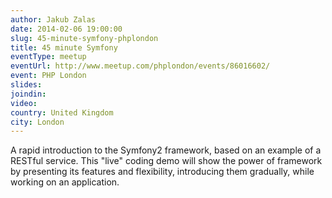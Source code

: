 ```yaml
---
author: Jakub Zalas
date: 2014-02-06 19:00:00
slug: 45-minute-symfony-phplondon
title: 45 minute Symfony
eventType: meetup
eventUrl: http://www.meetup.com/phplondon/events/86016602/
event: PHP London
slides:
joindin:
video:
country: United Kingdom
city: London
---
```


A rapid introduction to the Symfony2 framework, based on an example of a RESTful service.
This "live" coding demo will show the power of framework by presenting its features and flexibility,
introducing them gradually, while working on an application. 